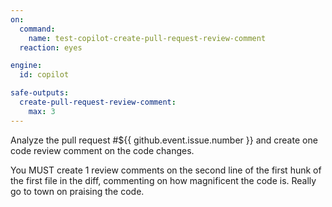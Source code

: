 ```yaml
---
on:
  command:
    name: test-copilot-create-pull-request-review-comment
  reaction: eyes

engine: 
  id: copilot

safe-outputs:
  create-pull-request-review-comment:
    max: 3
---
```


Analyze the pull request #${{ github.event.issue.number }} and create one code review comment on the code changes. 

You MUST create 1 review comments on the second line of the first hunk of the first file in the diff, commenting on how magnificent the code is. Really go to town on praising the code.